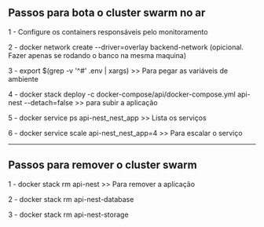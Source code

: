 ## Passos para bota o cluster swarm no ar

1 - Configure os containers responsáveis pelo monitoramento

2 - docker network create --driver=overlay backend-network (opicional. Fazer apenas se rodando o banco na mesma maquina)

3 - export $(grep -v '^#' .env | xargs) >> Para pegar as variáveis de ambiente

4 - docker stack deploy -c docker-compose/api/docker-compose.yml api-nest --detach=false >> para subir a aplicação

5 - docker service ps api-nest_nest_app >> Lista os serviços

6 - docker service scale api-nest_nest_app=4 >> Para escalar o serviço

---

## Passos para remover o cluster swarm

1 - docker stack rm api-nest >> Para remover a aplicação

2 - docker stack rm api-nest-database

3 - docker stack rm api-nest-storage

